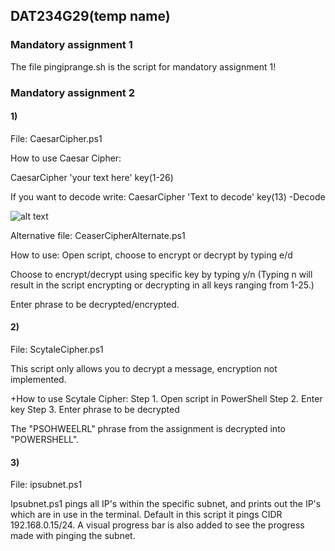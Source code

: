 ## DAT234G29(temp name)

### Mandatory assignment 1

The file pingiprange.sh is the script for mandatory assignment 1!


### Mandatory assignment 2
#### 1)
File: CaesarCipher.ps1

How to use Caesar Cipher: 

CaesarCipher 'your text here' key(1-26)

If you want to decode write: CaesarCipher 'Text to decode' key(13) -Decode

![alt text](E:\Skole\IT\DAT234\CSmdecode.png)

Alternative file: CeaserCipherAlternate.ps1

How to use:
Open script, choose to encrypt or decrypt by typing e/d

Choose to encrypt/decrypt using specific key by typing y/n (Typing n will result in the script encrypting or decrypting in all keys ranging from 1-25.)

Enter phrase to be decrypted/encrypted.

#### 2)
File: ScytaleCipher.ps1

This script only allows you to decrypt a message, encryption not implemented.

+How to use Scytale Cipher:
Step 1. Open script in PowerShell
Step 2. Enter key
Step 3. Enter phrase to be decrypted

The "PSOHWEELRL" phrase from the assignment is decrypted into "POWERSHELL".

#### 3) 
File: ipsubnet.ps1

Ipsubnet.ps1 pings all IP's within the specific subnet, and prints out the IP's which are in use in the terminal. Default in this script it pings CIDR 192.168.0.15/24. A visual progress bar is also added to see the progress made with pinging the subnet.
